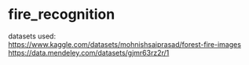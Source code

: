 # fire_recognition

datasets used:  
https://www.kaggle.com/datasets/mohnishsaiprasad/forest-fire-images  
https://data.mendeley.com/datasets/gjmr63rz2r/1  
